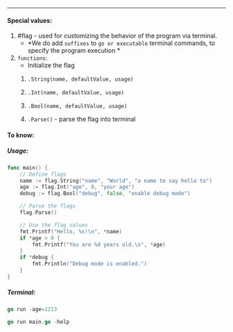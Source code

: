 ***
#### Special values:
1. #flag - used for customizing the behavior of the program via terminal. 
	- *We do add `suffixes` to `go or executable` terminal commands, to specify the program execution *
2. `functions`: 
	-  Initialize the flag 
	1. `.String(name, defaultValue, usage)`
	2. `.Int(name, defaultValue, usage)`
	3. `.Bool(name, defaultValue, usage)`
	
	4. `.Parse()` - parse the flag into terminal  
#### To know:

##### Usage:
```go
func main() {
	// Define flags
	name := flag.String("name", "World", "a name to say hello to")
	age := flag.Int("age", 0, "your age")
	debug := flag.Bool("debug", false, "enable debug mode")

	// Parse the flags
	flag.Parse()

	// Use the flag values
	fmt.Printf("Hello, %s!\n", *name)
	if *age > 0 {
		fmt.Printf("You are %d years old.\n", *age)
	}
	if *debug {
		fmt.Println("Debug mode is enabled.")
	}
}
```

##### Terminal:
```go
go run -age=1213

go run main.go -help 
```